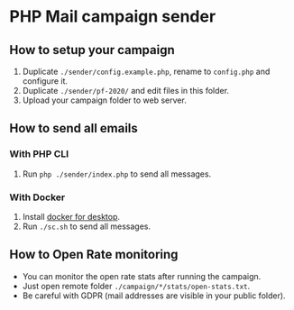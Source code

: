 # PHP Mail campaign sender

## How to setup your campaign
1. Duplicate `./sender/config.example.php`, rename to `config.php` and configure it.
1. Duplicate `./sender/pf-2020/` and edit files in this folder.
1. Upload your campaign folder to web server.

## How to send all emails

### With PHP CLI
1. Run `php ./sender/index.php` to send all messages.

### With Docker
1. Install [docker for desktop](https://www.docker.com/products/docker-desktop).
1. Run `./sc.sh` to send all messages.

## How to Open Rate monitoring
- You can monitor the open rate stats after running the campaign.
- Just open remote folder `./campaign/*/stats/open-stats.txt`.
- Be careful with GDPR (mail addresses are visible in your public folder).